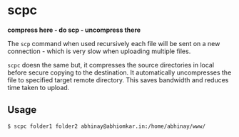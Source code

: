 scpc
====

**compress here - do scp - uncompress there**

The `scp` command when used recursively each file will be sent on a new connection - which is very slow when uploading multiple files.

`scpc` doesn the same but, it compresses the source directories in local before secure copying to the destination. 
It automatically uncompresses the file to specified target remote directory. This saves bandwidth and reduces time taken to upload.

Usage
-----

    $ scpc folder1 folder2 abhinay@abhiomkar.in:/home/abhinay/www/

